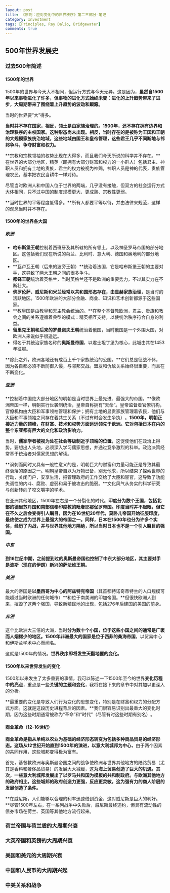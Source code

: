 ```yaml
---
layout: post
title: 《原则：应对变化中的世界秩序》第二三部分-笔记
category: Investment
tags: [Principles, Ray Dalio, Bridgewater]
comments: true
---
```


## 500年世界发展史

### 过去500年简述

#### 1500年的世界

1500年的世界与今天大不相同，但运行方式与今天无异。这是因为，**虽然自1500年以来事物进化了许多，但事物的进化方式始终未变：进化的上升趋势带来了进步，大周期带来了围绕着上升趋势的波动和颠簸。**

当时的世界要“大”得多。

**当时并不存在国家，相反，领土是由家族治理的。**1500年，还不存在拥有边界和治理秩序的主权国家。这种形态尚未出现。相反，当时存在的是**被称为王国和王朝的大规模家族统治地域，这些地域由国王和皇帝管理，这些君王几乎不间断地与邻邦争斗，争夺财富和权力。**

**宗教和宗教领袖的权势比现在大得多，而且我们今天所说的科学并不存在。**在世界的大部分地区，精英（即拥有大部分财富和权力的一小群人）包括君主、神职人员和拥有土地的贵族，君主的权力被视为神赐，神职人员是神的代表，贵族管理农民，基本把农民当耕牛一样对待。

尽管当时欧洲人和中国人位于世界的两端，几乎没有接触，但双方的社会运行方式大体相同，只不过中国的制度规模更大、更成熟、宗教性更弱。

**当时世界的平等程度低得多。**所有人都要平等以待，并由法律来规范，这样的观念当时并不存在。

#### 1500年的世界各大国

##### 欧洲

* **哈布斯堡王朝**控制着西班牙及其所辖的所有领土，以及神圣罗马帝国的部分地区。这包括我们现在所说的荷兰、比利时、意大利、德国和奥地利的部分地区。
* **瓦卢瓦王朝（后来的波旁王朝）**统治着法国，它是哈布斯堡王朝的主要对手，这导致了两大王朝之间的很多争斗。
* **都铎王朝**统治着英格兰，当时英格兰还不是欧洲的重要势力，不过其实力在不断壮大。
* **佛罗伦萨、威尼斯和米兰经常以共和国形态存在，由显赫家族治理**，是当时的活跃地区。1500年欧洲的大部分金融、商业、知识和艺术创新都源于这些国家。
* **教皇国是由教皇和天主教会统治的。**在整个基督教欧洲，君主、贵族和教会之间的关系遵循着典型的模式：精英相互支持，以使统治秩序符合自身的利益。
* **留里克王朝和后来的罗曼诺夫王朝**统治着俄国，当时俄国是一个外围大国，对欧洲人来说似乎很遥远。
* 得名于其统治家族名称的**奥斯曼帝国**，以君士坦丁堡为核心，此城由其在1453年征服。

**除此之外，欧洲各地还有成百上千个家族统治的公国。**它们总是征战不休，因为各自都必须不断防御入侵，与邻邦交战。盟友和仇敌关系始终很重要，而且在不断变化。

##### 亚洲

**控制着中国绝大部分地区的明朝是当时世界上最先进、最强大的帝国。**像欧洲帝国一样，明朝实行世袭制统治，皇帝自称拥有“天命”​。皇帝监督着官僚机构，官僚机构由大臣和军事领袖管理和保护；拥有土地的显贵家族管理着农民，他们与大臣和军事领袖之间存在着共生关系（不过有时会发生争执）​。**1500年，明朝正接近力量的顶峰，在财富、技术和权势方面远远领先于欧洲。它对包括日本在内的整个东亚都有巨大的文化和政治影响力。**

当时，**儒家学者被视为处在社会等级制近乎顶端的位置**，这促使他们在政治上得势。要想出人头地，必须深入学习儒家思想，并通过竞争激烈的科举。政治决策经常基于统治者对儒家思想的解读。

**讽刺而同时又具有一般性意义的是，明朝巨大的财富和力量可能正是导致其最终衰落的原因之一。明朝皇帝自以为万物已备，别无他求，所以结束了探索世界的行动，关闭门户，安享生活，把管理政府的工作交给了大臣和宦官，这导致了功能失调性的内斗、腐败、虚弱和易于被攻击的脆弱。**文化风气从务实的科学研究与创新转向了咬文嚼字的学术。

在亚洲其他地区，1500年左右是一个分裂化的时代。**印度分为数个王国，包括北部的德里苏丹国和南部信奉印度教的毗奢耶那伽罗帝国。**印度当时并不起眼，但它在不久之后会变得引人瞩目，因为在16世纪20年代，**莫卧儿帝国**开始征服印度，最终使之成为世界上最强大的帝国之一。同样，日本在1500年也分为许多个实体，经历了内战，并与世界其他地方隔绝，所以**当时日本也不是一个引人瞩目的强国。**

##### 中东

**到16世纪中期，之前提到过的奥斯曼帝国也控制了中东大部分地区，其主要对手是波斯（现在的伊朗）新兴的萨法维王朝。**

##### 美洲

最大的帝国是**以墨西哥为中心的阿兹特克帝国**（其首都特诺奇蒂特兰的人口规模可能超过当时欧洲的任何城市）**和位于南美洲的印加帝国。**但很快欧洲人到来，摧毁了这两个强国，导致新殖民地的出现，包括276年后建国的美国的前身。

##### 非洲

这个比欧洲大三倍的大洲，当时**分为数十个小国，位于这些小国之间的通常是广袤而人烟稀少的地区。**1500年非洲最大的国家是位于西非的**桑海帝国**，以贸易中心和伊斯兰学术中心而闻名。

这就是1500年的情况。**世界秩序即将发生天翻地覆的变化。**

#### 1500年以来世界发生的变化

1500年以来发生了太多重要的事情，我可以陈述一下1500年至今的世界**变化历程中的亮点**，重点是一些**关键的主题和变化**，我将在接下来的章节中对其加以更深入的分析。

**最重要的变化是导致人们行为变化的思想变化，特别是在财富和权力的分配方式方面。这就是这段历史进程背后的因素。**我们很容易识别出最重大的变化时期，因为这些时期通常被称为“革命”和“时代”​（尽管有时这些时期有别名）​。

#### 商业革命（12-16世纪）

**商业革命是指从单纯以农业为基础的经济形态转变为包括多种商品贸易的经济形态。这场从12世纪开始直到1500年的演进，以意大利城邦为中心**，由于两个因素的共同作用，这些城邦变得极为富有。

首先，基督教欧洲与奥斯曼帝国之间的战争使欧洲与世界其他地方的陆路贸易（尤其是香料和奢侈品贸易）的发展大大减缓，这**为海上贸易创造了巨大的机遇。**其次，一些意大利城邦发展出了以罗马共和国为模板的共和制政府。与欧洲其他地方的政府相比，这些城邦的**政府创造力更强，反应更灵敏，这为强有力的商人阶层的发展创造了条件。**

**在威尼斯，人们能够以合理的利率迅速借到资金，这对威尼斯是巨大的利好。**尽管1500年左右，在一系列战争中失败后，威尼斯最终违约，但具有流动性的债券市场在荷兰、英国等其他地方流行起来。

### 荷兰帝国与荷兰盾的大周期兴衰

### 大英帝国和英镑的大周期兴衰

### 美国和美元的大周期兴衰

### 中国和人民币的大周期兴起

### 中美关系和战争
